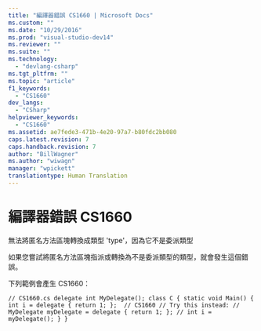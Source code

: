 ```yaml
---
title: "編譯器錯誤 CS1660 | Microsoft Docs"
ms.custom: ""
ms.date: "10/29/2016"
ms.prod: "visual-studio-dev14"
ms.reviewer: ""
ms.suite: ""
ms.technology: 
  - "devlang-csharp"
ms.tgt_pltfrm: ""
ms.topic: "article"
f1_keywords: 
  - "CS1660"
dev_langs: 
  - "CSharp"
helpviewer_keywords: 
  - "CS1660"
ms.assetid: ae7fede3-471b-4e20-97a7-b80fdc2bb080
caps.latest.revision: 7
caps.handback.revision: 7
author: "BillWagner"
ms.author: "wiwagn"
manager: "wpickett"
translationtype: Human Translation
---
```

# 編譯器錯誤 CS1660
無法將匿名方法區塊轉換成類型 'type'，因為它不是委派類型  
  
 如果您嘗試將匿名方法區塊指派或轉換為不是委派類型的類型，就會發生這個錯誤。  
  
 下列範例會產生 CS1660：  
  
```  
// CS1660.cs delegate int MyDelegate(); class C { static void Main() { int i = delegate { return 1; };  // CS1660 // Try this instead: // MyDelegate myDelegate = delegate { return 1; }; // int i = myDelegate(); } }  
```